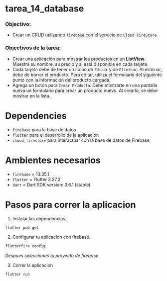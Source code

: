 # tarea_14_database
### Objectivo:
- Crear un CRUD utilizando `firebase` con el servicio de `Cloud FireStore`

### Objectivos de la tarea:
- Crear una aplicación para mostrar los productos en un **ListView**. Muestra su nombre, su precio y si está disponible en cada tarjeta.
- Cada tarjeta debe de tener un ícono de `Editar` y de `Eliminar`. Al eliminar, debe de borrar el producto. Para editar, utiliza el formulario del siguiente punto con la información del producto cargada.
- Agrega un botón para `Crear Producto`. Debe mostrarte en una pantalla nueva un formulario para crear un producto nuevo. Al crearlo, se debe mostrar en la lista.

# Dependencies

- `firebase` para la base de datos
- `flutter` para el desarrollo de la aplicación
- `cloud_firestore` para interactuar con la base de datos de Firebase

# Ambientes necesarios
- `firebase` = 13.35.1
- `flutter` = Flutter 3.27.2
- `dart` = Dart SDK version: 3.6.1 (stable)

# Pasos para correr la aplicacion
1. Instalar las dependencias
```bash
flutter pub get
```
2. Configurar tu aplicacion con firebase.
```bash
flutterfire config
```
*Despues seleccionas tu proyecto de firebase*

3. Correr la aplicación
```bash
flutter run
```